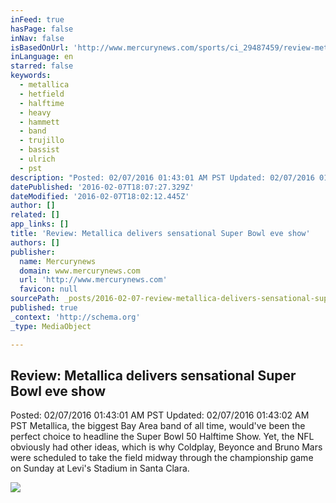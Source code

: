 ```yaml
---
inFeed: true
hasPage: false
inNav: false
isBasedOnUrl: 'http://www.mercurynews.com/sports/ci_29487459/review-metallica-delivers-sensational-super-bowl-eve-show?source=top_stories_bar'
inLanguage: en
starred: false
keywords:
  - metallica
  - hetfield
  - halftime
  - heavy
  - hammett
  - band
  - trujillo
  - bassist
  - ulrich
  - pst
description: "Posted: 02/07/2016 01:43:01 AM PST Updated: 02/07/2016 01:43:02 AM PST Metallica, the biggest Bay Area band of all time, would've been the perfect choice to headline the Super Bowl 50 Halftime Show. Yet, the NFL obviously had other ideas, which is why Coldplay, Beyonce and Bruno Mars were scheduled to take the field midway through the championship game on Sunday at Levi's Stadium in Santa Clara."
datePublished: '2016-02-07T18:07:27.329Z'
dateModified: '2016-02-07T18:02:12.445Z'
author: []
related: []
app_links: []
title: 'Review: Metallica delivers sensational Super Bowl eve show'
authors: []
publisher:
  name: Mercurynews
  domain: www.mercurynews.com
  url: 'http://www.mercurynews.com'
  favicon: null
sourcePath: _posts/2016-02-07-review-metallica-delivers-sensational-super-bowl-eve-show.md
published: true
_context: 'http://schema.org'
_type: MediaObject

---
```

<article style=""><h1>Review: Metallica delivers sensational Super Bowl eve show</h1><p>Posted: 02/07/2016 01:43:01 AM PST Updated: 02/07/2016 01:43:02 AM PST Metallica, the biggest Bay Area band of all time, would've been the perfect choice to headline the Super Bowl 50 Halftime Show. Yet, the NFL obviously had other ideas, which is why Coldplay, Beyonce and Bruno Mars were scheduled to take the field midway through the championship game on Sunday at Levi's Stadium in Santa Clara.</p><img src="https://s3-us-west-2.amazonaws.com/the-grid-img/p/059300ab61d87ffa8cdf73655cb9341133373df0.png" /></article>